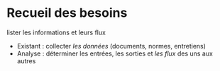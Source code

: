 # Recueil des besoins

lister les informations et leurs flux

* Existant : collecter *les données* (documents, normes, entretiens)
* Analyse : déterminer les entrées, les sorties et *les flux* des uns aux autres